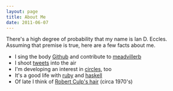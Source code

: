 ```yaml
---
layout: page
title: About Me
date: 2011-06-07
---
```

<section itemscope itemtype="http://data-vocabulary.org/Person">
  There's a high degree of probability that my name is <span itemprop="name">Ian D. Eccles</span>.
  Assuming that premise is true, here are a few facts about me.

  * I sing the body <a href="https://github.com/iande" rel="me" title="iande @ github" itemprop="url">Github</a>
    and contribute to [meadvillerb](https://github.com/meadvillerb)
  * I shoot <a href="http://twitter.com/#!/ieccles" rel="me" title="ieccles @ twitter" itemprop="url">tweets</a> into the air
  * I'm developing an interest in <a href="https://plus.google.com/103520585035755947358/about" rel="me" title="Ian Eccles @ Google+" itemprop="url">circles</a>, too
  * It's a good life with [ruby](http://www.ruby-lang.org/en/)
    and [haskell](http://www.haskell.org/haskellwiki/Haskell)
  * Of late I think of [Robert Culp's hair](http://www.imdb.com/name/nm0191685/)
    (circa 1970's)

  <div id="about-face" class="face-1"></div>
</section>
<script type="text/javascript">
  $(function() {
    $('a').hover(function() {
      var faceIdx = Math.floor(Math.random() * 3) + 1;
      $('#about-face').removeClass("face-1 face-2 face-3").
        addClass("face-" + faceIdx);
    });
  });
</script>
